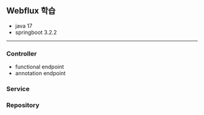 ## Webflux 학습
- java 17
- springboot 3.2.2

---

### Controller
- functional endpoint
- annotation endpoint

### Service

### Repository